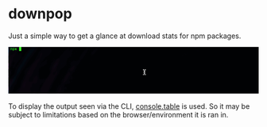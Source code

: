 # downpop
Just a simple way to get a glance at download stats for npm packages.

![downpop usage](./downpop-usage.gif)

To display the output seen via the CLI, [console.table](https://developer.mozilla.org/en-US/docs/Web/API/Console/table) is used. So it may be subject to limitations based on the browser/environment it is ran in.